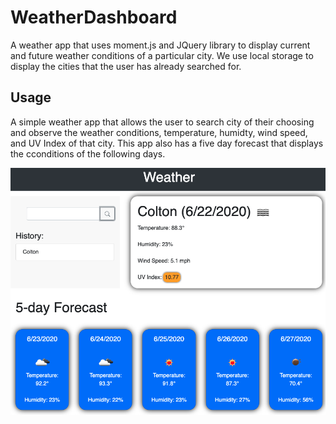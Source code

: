 # WeatherDashboard
A weather app that uses moment.js and JQuery library to display current and future weather conditions of a particular city. 
We use local storage to display the cities that the user has already searched for. 

## Usage
A simple weather app that allows the user to search city of their choosing and observe the weather conditions, temperature, humidty, wind speed, and UV Index of that city. 
This app also has a five day forecast that displays the cconditions of the following days. 

<img src = "assets/images/Screen Shot 2020-06-22 at 5.51.03 PM.png">
